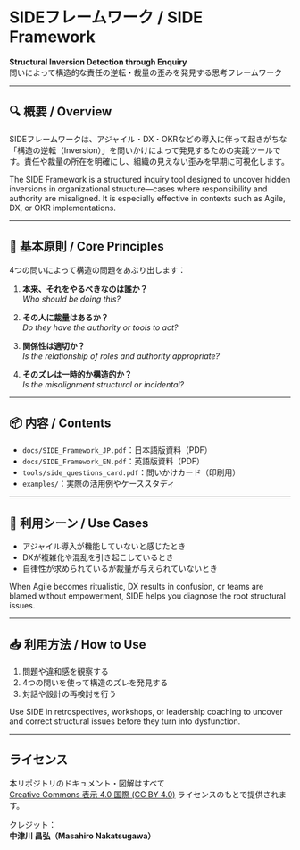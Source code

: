 # SIDEフレームワーク / SIDE Framework

**Structural Inversion Detection through Enquiry**  
問いによって構造的な責任の逆転・裁量の歪みを発見する思考フレームワーク

---

## 🔍 概要 / Overview

SIDEフレームワークは、アジャイル・DX・OKRなどの導入に伴って起きがちな「構造の逆転（Inversion）」を問いかけによって発見するための実践ツールです。責任や裁量の所在を明確にし、組織の見えない歪みを早期に可視化します。

The SIDE Framework is a structured inquiry tool designed to uncover hidden inversions in organizational structure—cases where responsibility and authority are misaligned. It is especially effective in contexts such as Agile, DX, or OKR implementations.

---

## 🧠 基本原則 / Core Principles

4つの問いによって構造の問題をあぶり出します：

1. **本来、それをやるべきなのは誰か？**  
   *Who should be doing this?*

2. **その人に裁量はあるか？**  
   *Do they have the authority or tools to act?*

3. **関係性は適切か？**  
   *Is the relationship of roles and authority appropriate?*

4. **そのズレは一時的か構造的か？**  
   *Is the misalignment structural or incidental?*

---

## 📦 内容 / Contents

- `docs/SIDE_Framework_JP.pdf`：日本語版資料（PDF）
- `docs/SIDE_Framework_EN.pdf`：英語版資料（PDF）
- `tools/side_questions_card.pdf`：問いかけカード（印刷用）
- `examples/`：実際の活用例やケーススタディ

---

## 🎯 利用シーン / Use Cases

- アジャイル導入が機能していないと感じたとき  
- DXが複雑化や混乱を引き起こしているとき  
- 自律性が求められているが裁量が与えられていないとき

When Agile becomes ritualistic, DX results in confusion, or teams are blamed without empowerment, SIDE helps you diagnose the root structural issues.

---

## 📥 利用方法 / How to Use

1. 問題や違和感を観察する  
2. 4つの問いを使って構造のズレを発見する  
3. 対話や設計の再検討を行う

Use SIDE in retrospectives, workshops, or leadership coaching to uncover and correct structural issues before they turn into dysfunction.


---

## ライセンス
本リポジトリのドキュメント・図解はすべて  
[Creative Commons 表示 4.0 国際 (CC BY 4.0)](https://creativecommons.org/licenses/by/4.0/deed.ja) ライセンスのもとで提供されます。

クレジット：  
**中津川 昌弘（Masahiro Nakatsugawa）** 